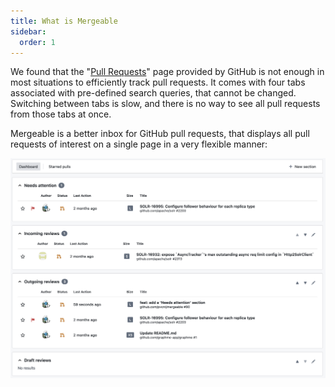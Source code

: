 ```yaml
---
title: What is Mergeable
sidebar:
  order: 1
---
```


We found that the "[Pull Requests](https://github.com/pulls)" page provided by GitHub is not enough in most situations to efficiently track pull requests.
It comes with four tabs associated with pre-defined search queries, that cannot be changed.
Switching between tabs is slow, and there is no way to see all pull requests from those tabs at once.

Mergeable is a better inbox for GitHub pull requests, that displays all pull requests of interest on a single page in a very flexible manner:

![Inbox](../../../assets/screenshots/dashboard.png)